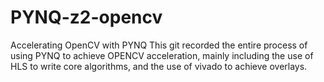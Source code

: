 # PYNQ-z2-opencv
Accelerating OpenCV with PYNQ
This git recorded the entire process of using PYNQ to achieve OPENCV acceleration, mainly including the use of HLS to write core algorithms, and the use of vivado to achieve overlays.
